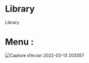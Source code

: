 # Library
Library
# Menu :
![Capture d’écran 2022-03-13 203357](https://user-images.githubusercontent.com/79254928/158076039-6c03bfdb-b9cd-4c49-b4b1-16eae547cf4d.png)

